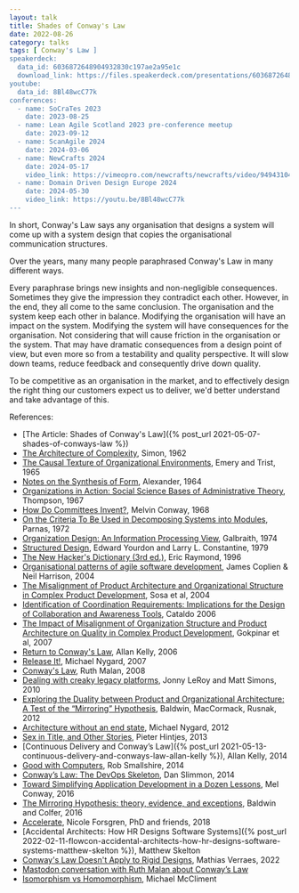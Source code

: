 ```yaml
---
layout: talk
title: Shades of Conway's Law
date: 2022-08-26
category: talks
tags: [ Conway's Law ]
speakerdeck:
  data_id: 6036872648904932830c197ae2a95e1c
  download_link: https://files.speakerdeck.com/presentations/6036872648904932830c197ae2a95e1c/shades_of_conways_law.pdf
youtube: 
  data_id: 8Bl48wcC77k
conferences:
  - name: SoCraTes 2023
    date: 2023-08-25
  - name: Lean Agile Scotland 2023 pre-conference meetup
    date: 2023-09-12
  - name: ScanAgile 2024
    date: 2024-03-06
  - name: NewCrafts 2024
    date: 2024-05-17
    video_link: https://vimeopro.com/newcrafts/newcrafts/video/949431048
  - name: Domain Driven Design Europe 2024
    date: 2024-05-30
    video_link: https://youtu.be/8Bl48wcC77k
---
```


In short, Conway's Law says any organisation that designs a system will come up with a system design that copies the organisational communication structures.

Over the years, many many people paraphrased Conway's Law in many different ways.

Every paraphrase brings new insights and non-negligible consequences. Sometimes they give the impression they contradict each other. However, in the end, they all come to the same conclusion. The organisation and the system keep each other in balance. Modifying the organisation will have an impact on the system. Modifying the system will have consequences for the organisation. Not considering that will cause friction in the organisation or the system. That may have dramatic consequences from a design point of view, but even more so from a testability and quality perspective. It will slow down teams, reduce feedback and consequently drive down quality. 

To be competitive as an organisation in the market, and to effectively design the right thing our customers expect us to deliver, we'd better understand and take advantage of this.

References:

- [The Article: Shades of Conway's Law]({% post_url 2021-05-07-shades-of-conways-law %})
- [The Architecture of Complexity](https://www2.econ.iastate.edu/tesfatsi/ArchitectureOfComplexity.HSimon1962.pdf), Simon, 1962
- [The Causal Texture of Organizational Environments](http://www.moderntimesworkplace.com/archives/ericsess/sessvol3/GEMTRCAUp53.pdf), Emery and Trist, 1965
- [Notes on the Synthesis of Form](https://monoskop.org/images/f/ff/Alexander_Christopher_Notes_on_the_Synthesis_of_Form.pdf), Alexander, 1964
- [Organizations in Action: Social Science Bases of Administrative Theory](https://www.goodreads.com/book/show/2284827), Thompson, 1967
- [How Do Committees Invent?](https://www.melconway.com/Home/Committees_Paper.html), Melvin Conway, 1968
- [On the Criteria To Be Used in Decomposing Systems into Modules](https://www.win.tue.nl/~wstomv/edu/2ip30/references/criteria_for_modularization.pdf), Parnas, 1972
- [Organization Design: An Information Processing View](http://strategy.sjsu.edu/www.stable/pdf/Galbraith,%20J%20R,%201974,%20Interfaces.%204%20pp%2028-36.pdf), Galbraith, 1974
- [Structured Design](https://www.goodreads.com/book/show/946145.Structured_Design), Edward Yourdon and Larry L. Constantine, 1979
- [The New Hacker's Dictionary (3rd ed.)](https://www.gutenberg.org/files/3008/3008-h/3008-h.htm), Eric Raymond, 1996
- [Organisational patterns of agile software development](https://www.goodreads.com/book/show/756250.Organizational_Patterns_of_Agile_Software_Development), James Coplien & Neil Harrison, 2004
- [The Misalignment of Product Architecture and Organizational Structure in Complex Product Development](http://users.ece.utexas.edu/~perry/education/382v-s08/papers/sosa.pdf), Sosa et al, 2004
- [Identification of Coordination Requirements: Implications for the Design of Collaboration and Awareness Tools](https://www.cs.drexel.edu/~yfcai/CS680/Readings/Week8/Identification%20of%20Coordination%20Requirements.pdf), Cataldo 2006
- [The Impact of Misalignment of Organization Structure and Product Architecture on Quality in Complex Product Development](https://citeseerx.ist.psu.edu/document?repid=rep1&type=pdf&doi=5553ae01b690837f755cd2c91fa6a4b7fdec6345), Gokpinar et al, 2007
- [Return to Conway's Law](https://www.allankellyassociates.co.uk/archives/1169/return-to-conways-law/), Allan Kelly, 2006
- [Release It!](https://www.goodreads.com/book/show/1069827.Release_It_), Michael Nygard, 2007
- [Conway's Law](https://web.archive.org/web/20181022001505/http://traceinthesand.com:80/blog/2008/02/13/conways-law/), Ruth Malan, 2008
- [Dealing with creaky legacy platforms](http://jonnyleroy.com/2011/02/03/dealing-with-creaky-legacy-platforms/), Jonny LeRoy and Matt Simons, 2010
- [Exploring the Duality between Product and Organizational Architecture: A Test of the “Mirroring” Hypothesis](https://www.hbs.edu/ris/Publication%20Files/08-039_1861e507-1dc1-4602-85b8-90d71559d85b.pdf), Baldwin, MacCormack, Rusnak, 2012
- [Architecture without an end state](https://www.oreilly.com/content/michael-nygard-on-architecture-without-an-end-state/), Michael Nygard, 2012
- [Sex in Title, and Other Stories](http://hintjens.com/blog:73), Pieter Hintjes, 2013
- [Continuous Delivery and Conway’s Law]({% post_url 2021-05-13-continuous-delivery-and-conways-law-allan-kelly %}), Allan Kelly, 2014
- [Good with Computers](https://sixty-north.com/blog/predictive-models-of-development-teams-and-the-systems-they-build), Rob Smallshire, 2014
- [Conway’s Law: The DevOps Skeleton](https://www.slideshare.net/danslimmon/conways-law-the-skeleton-of-devops), Dan Slimmon, 2014
- [Toward Simplifying Application Development in a Dozen Lessons](http://melconway.com/Home/pdf/simplify.pdf), Mel Conway, 2016
- [The Mirroring Hypothesis: theory, evidence, and exceptions](https://www.hbs.edu/ris/Publication%20Files/Colfer%20Baldwin%20Mirroring%20Hypothesis%20Ind%20Corp%20Change-2016_8aa320ff-6aa6-42ef-b259-d139012faaf6.pdf), Baldwin and Colfer, 2016
- [Accelerate](https://www.goodreads.com/pl/book/show/35747076), Nicole Forsgren, PhD and friends, 2018
- [Accidental Architects: How HR Designs Software Systems]({% post_url 2022-02-11-flowcon-accidental-architects-how-hr-designs-software-systems-matthew-skelton %}), Matthew Skelton
- [Conway's Law Doesn't Apply to Rigid Designs](https://verraes.net/2022/05/conways-law-vs-rigid-designs/), Mathias Verraes, 2022
- [Mastodon conversation with Ruth Malan about Conway’s Law](https://mastodon.social/@tdpauw/111003294054784503)
- [Isomorphism vs Homomorphism](https://hachyderm.io/@cornazano/111241418996567374), Michael McCliment
